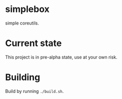 # simplebox
simple coreutils.

# Current state
This project is in pre-alpha state, use at your own risk.

# Building
Build by running `./build.sh`.
